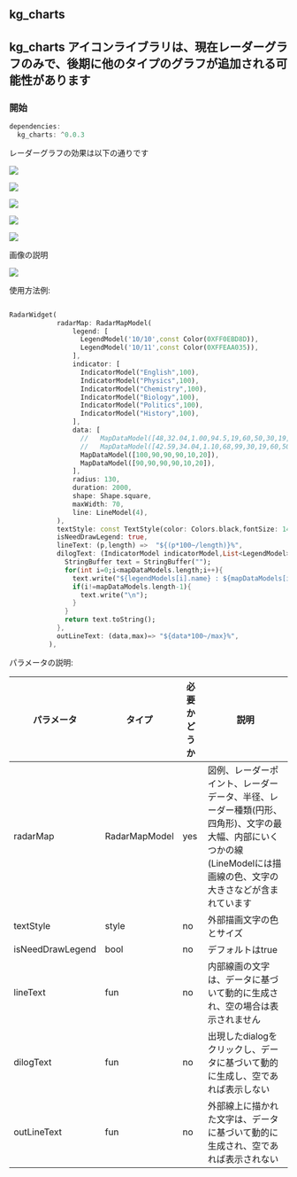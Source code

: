 ## kg_charts
## kg_charts アイコンライブラリは、現在レーダーグラフのみで、後期に他のタイプのグラフが追加される可能性があります

### 開始

```dart
dependencies:
  kg_charts: ^0.0.3
```

レーダーグラフの効果は以下の通りです

![](art/img1.png)

![](art/img2.png)

![](art/img3.png)

![](art/img4.png)

![](art/img5.png)

画像の説明



![](art/img.png)

使用方法例:

```dart

RadarWidget(
            radarMap: RadarMapModel(
                legend: [
                  LegendModel('10/10',const Color(0XFF0EBD8D)),
                  LegendModel('10/11',const Color(0XFFEAA035)),
                ],
                indicator: [
                  IndicatorModel("English",100),
                  IndicatorModel("Physics",100),
                  IndicatorModel("Chemistry",100),
                  IndicatorModel("Biology",100),
                  IndicatorModel("Politics",100),
                  IndicatorModel("History",100),
                ],
                data: [
                  //   MapDataModel([48,32.04,1.00,94.5,19,60,50,30,19,60,50]),
                  //   MapDataModel([42.59,34.04,1.10,68,99,30,19,60,50,19,30]),
                  MapDataModel([100,90,90,90,10,20]),
                  MapDataModel([90,90,90,90,10,20]),
                ],
                radius: 130,
                duration: 2000,
                shape: Shape.square,
                maxWidth: 70,
                line: LineModel(4),
            ),
            textStyle: const TextStyle(color: Colors.black,fontSize: 14),
            isNeedDrawLegend: true,
            lineText: (p,length) =>  "${(p*100~/length)}%",
            dilogText: (IndicatorModel indicatorModel,List<LegendModel> legendModels,List<double> mapDataModels) {
              StringBuffer text = StringBuffer("");
              for(int i=0;i<mapDataModels.length;i++){
                text.write("${legendModels[i].name} : ${mapDataModels[i].toString()}");
                if(i!=mapDataModels.length-1){
                  text.write("\n");
                }
              }
              return text.toString();
            },
            outLineText: (data,max)=> "${data*100~/max}%",
          ),

```

パラメータの説明:

| パラメータ | タイプ | 必要かどうか | 説明
|--|--|--|--|
| radarMap| RadarMapModel| yes | 図例、レーダーポイント、レーダーデータ、半径、レーダー種類(円形、四角形)、文字の最大幅、内部にいくつかの線(LineModelには描画線の色、文字の大きさなどが含まれています  |
| textStyle | style | no | 外部描画文字の色とサイズ |
|isNeedDrawLegend  | bool  |  no | デフォルトはtrue |
| lineText | fun | no  | 内部線画の文字は、データに基づいて動的に生成され、空の場合は表示されません |
|dilogText  |  fun | no  | 出現したdialogをクリックし、データに基づいて動的に生成し、空であれば表示しない |
| outLineText | fun  | no  | 外部線上に描かれた文字は、データに基づいて動的に生成され、空であれば表示されない |

